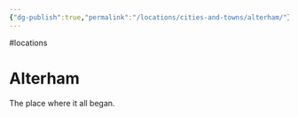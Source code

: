 ```yaml
---
{"dg-publish":true,"permalink":"/locations/cities-and-towns/alterham/"}
---
```


#locations
# Alterham

The place where it all began.